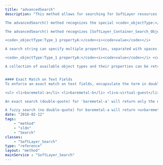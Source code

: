 ```yaml
---
title: "advancedSearch"
description: "This method allows for searching for SoftLayer resources by simple terms and operators.  Fields that are used for searching will be available at sldn.softlayer.com. It returns a collection or array of [SoftLayer_Container_Search_Result](/reference/datatypes/SoftLayer_Container_Search_Result) objects that have search metadata for each result and the resulting resource found. 

The advancedSearch() method recognizes the special <code>_objectType:</code></b> quantifier in search strings.  See the documentation for the [SoftLayer_Search::search](/reference/services/SoftLayer_Search/search) method on how to restrict searches using object types. 

The advancedSearch() method recognizes [SoftLayer_Container_Search_ObjectType_Property](/reference/datatypes/SoftLayer_Container_Search_ObjectType_Property), which can also be used to limit searches.  Example: 

<code>_objectType:Type_1 propertyA:</code><i><code>value</code></i> 

A search string can specify multiple properties, separated with spaces. Example: 

<code>_objectType:Type_1 propertyA:</code><i><code>value</code></i> <code>propertyB:</code><i><code>value</code></i> 

A collection of available object types and their properties can be retrieved by calling the [SoftLayer_Search::getObjectTypes](/reference/services/SoftLayer_Search/getObjectTypes) method. 


#### Exact Match on Text Fields
To enforce an exact match on text fields, encapsulate the term in double quotes. For example, given a set of device host names: 

<ul> <li>baremetal-a</li> <li>baremetal-b</li> <li>a-virtual-guest</li> <li>b-virtual-guest</li> <li>edge-router</li> </ul> 

An exact search (double-quote) for 'baremetal-a' will return only the exact match of <u>baremetal-a</u>. 

A fuzzy search (no double-quote) for baremetal-a will return <u>baremetal</u>-<u>a</u>, <u>baremetal</u>-b, <u>a</u>-virtu<u>a</u>l-guest, b-virtu<u>a</u>l-guest but will omit edge-router. "
date: "2018-02-12"
tags:
    - "method"
    - "sldn"
    - "Search"
classes:
    - "SoftLayer_Search"
type: "reference"
layout: "method"
mainService : "SoftLayer_Search"
---
```

